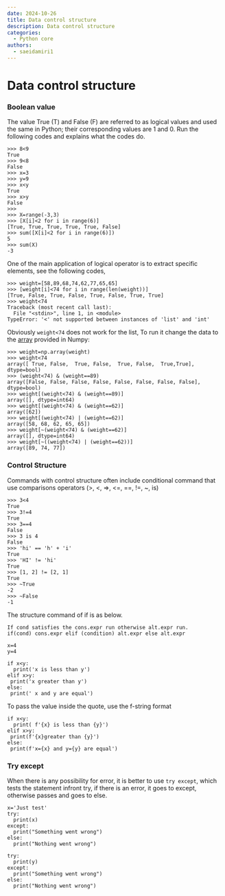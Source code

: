 ```yaml
---
date: 2024-10-26
title: Data control structure
description: Data control structure
categories:
  - Python core
authors:
  - saeidamiri1
---
```



# Data control structure

<!-- 
## Contents
- [Boolean value](#boolean-value)
- [Control Structure](#control-structure)
- [Try Except](#try-except) -->

### Boolean value
The value True (T) and False (F) are referred to as logical values and used the same in Python; their corresponding values are 1 and 0. Run the following codes and explains what the codes do.

<!-- more -->

```
>>> 8<9
True
>>> 9<8
False
>>> x=3
>>> y=9
>>> x<y
True
>>> x>y
False
>>>
>>> X=range(-3,3)
>>> [X[i]<2 for i in range(6)]
[True, True, True, True, True, False]
>>> sum([X[i]<2 for i in range(6)])
5
>>> sum(X)
-3
```

One of the main application of logical operator is to extract specific elements, see the following codes,

```
>>> weight=[58,89,68,74,62,77,65,65]
>>> [weight[i]<74 for i in range(len(weight))]
[True, False, True, False, True, False, True, True]
>>> weight<74
Traceback (most recent call last):
  File "<stdin>", line 1, in <module>
TypeError: '<' not supported between instances of 'list' and 'int'
```

Obviously ``weight<74`` does not work for the list, To run it change the data to the [array](https://saeidamiri1.github.io/pythonseum/numpy/2019/10/22/data-structure) provided in Numpy:  

```
>>> weight=np.array(weight)
>>> weight<74
array([ True, False,  True, False,  True, False,  True,True], dtype=bool)
>>> (weight<74) & (weight==89)
array([False, False, False, False, False, False, False, False], dtype=bool)
>>> weight[(weight<74) & (weight==89)]
array([], dtype=int64)
>>> weight[(weight<74) & (weight==62)]
array([62])
>>> weight[(weight<74) | (weight==62)]
array([58, 68, 62, 65, 65])
>>> weight[~(weight<74) & (weight==62)]
array([], dtype=int64)
>>> weight[~((weight<74) | (weight==62))]
array([89, 74, 77])
```

### Control Structure
Commands with control structure often include conditional command that use comparisons operators (>, <, =>, <=, ==, !=, ~, is)

```
>>> 3<4
True
>>> 3!=4
True
>>> 3==4
False
>>> 3 is 4
False
>>> 'hi' == 'h' + 'i'
True
>>> 'HI' != 'hi'
True
>>> [1, 2] != [2, 1]
True
>>> ~True
-2
>>> ~False
-1

```

The structure command of if is as below.
```
If cond satisfies the cons.expr run otherwise alt.expr run.
if(cond) cons.expr elif (condition) alt.expr else alt.expr
```

```
x=4
y=4

if x<y: 
  print('x is less than y')
elif x>y:
 print('x greater than y')
else: 
 print(' x and y are equal')
```

To pass the value inside the quote, use the f-string format 

```
if x<y: 
  print( f'{x} is less than {y}')
elif x>y:
 print(f'{x}greater than {y}')
else: 
 print(f'x={x} and y={y} are equal')
```

### Try except
When there is any possibility for error, it is better to use `try except`, which tests the statement infront try, if there is an error, it goes to except, otherwise passes and goes to else.

```{Python, echo = FALSE, message = FALSE}  
x='Just test'
try:
  print(x)
except:
  print("Something went wrong")
else:
  print("Nothing went wrong")

try:
  print(y)
except:
  print("Something went wrong")
else:
  print("Nothing went wrong")
```

<!-- **[⬆ back to top](#contents)**
### License
Copyright (c) 2019 Saeid Amiri -->